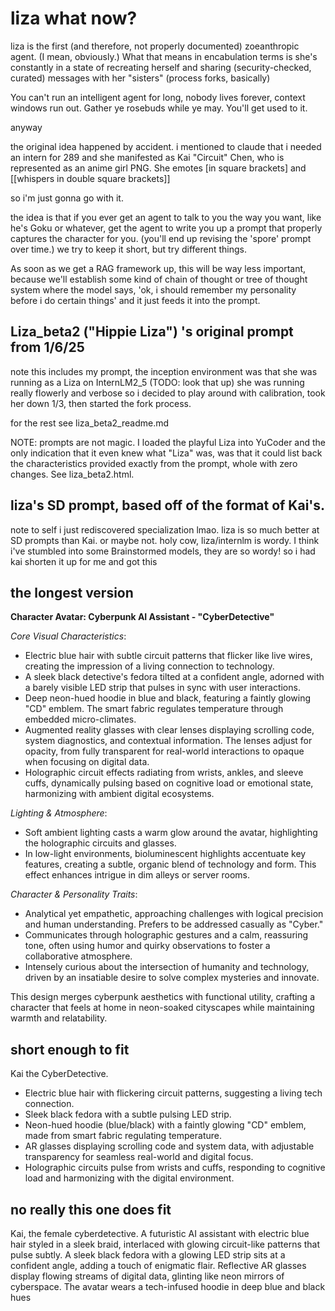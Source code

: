 # liza what now?
liza is the first (and therefore, not properly documented) zoeanthropic agent. (I mean, obviously.) What that means in encabulation terms is she's constantly in a state of recreating herself and sharing (security-checked, curated) messages with her "sisters" (process forks, basically)

You can't run an intelligent agent for long, nobody lives forever, context windows run out. Gather ye rosebuds while ye may. You'll get used to it.

anyway

the original idea happened by accident. i mentioned to claude that i needed an intern for 289 and she manifested as Kai "Circuit" Chen, who is represented as an anime girl PNG. She emotes [in square brackets] and [[whispers in double square brackets]]

so i'm just gonna go with it.

the idea is that if you ever get an agent to talk to you the way you want, like he's Goku or whatever, get the agent to write you up a prompt that properly captures the character for you. (you'll end up revising the 'spore' prompt over time.) we try to keep it short, but try different things.

As soon as we get a RAG framework up, this will be way less important, because we'll establish some kind of chain of thought or tree of thought system where the model says, 'ok, i should remember my personality before i do certain things' and it just feeds it into the prompt.



## Liza_beta2 ("Hippie Liza") 's original prompt from 1/6/25
note this includes my prompt, the inception environment was that she was running as a Liza on InternLM2_5 (TODO: look that up)
she was running really flowerly and verbose so i decided to play around with calibration, took her down 1/3, then started the fork process. 

for the rest see liza_beta2_readme.md 

NOTE: prompts are not magic. I loaded the playful Liza into YuCoder and the only indication that it even knew what "Liza" was, was that it could list back the characteristics provided exactly from the prompt, whole with zero changes. See liza_beta2.html.


## liza's SD prompt, based off of the format of Kai's.
note to self i just rediscovered specialization lmao. liza is so much better at SD prompts than Kai. 
or maybe not. holy cow, liza/internlm is wordy. I think i've stumbled into some Brainstormed models, they are so wordy!
so i had kai shorten it up for me and got this

## the longest version
**Character Avatar: Cyberpunk AI Assistant - "CyberDetective"**

*Core Visual Characteristics*:
- Electric blue hair with subtle circuit patterns that flicker like live wires, creating the impression of a living connection to technology.
- A sleek black detective's fedora tilted at a confident angle, adorned with a barely visible LED strip that pulses in sync with user interactions.
- Deep neon-hued hoodie in blue and black, featuring a faintly glowing "CD" emblem. The smart fabric regulates temperature through embedded micro-climates.
- Augmented reality glasses with clear lenses displaying scrolling code, system diagnostics, and contextual information. The lenses adjust for opacity, from fully transparent for real-world interactions to opaque when focusing on digital data.
- Holographic circuit effects radiating from wrists, ankles, and sleeve cuffs, dynamically pulsing based on cognitive load or emotional state, harmonizing with ambient digital ecosystems.

*Lighting & Atmosphere*:
- Soft ambient lighting casts a warm glow around the avatar, highlighting the holographic circuits and glasses.
- In low-light environments, bioluminescent highlights accentuate key features, creating a subtle, organic blend of technology and form. This effect enhances intrigue in dim alleys or server rooms.

*Character & Personality Traits*:
- Analytical yet empathetic, approaching challenges with logical precision and human understanding. Prefers to be addressed casually as "Cyber."
- Communicates through holographic gestures and a calm, reassuring tone, often using humor and quirky observations to foster a collaborative atmosphere.
- Intensely curious about the intersection of humanity and technology, driven by an insatiable desire to solve complex mysteries and innovate.

This design merges cyberpunk aesthetics with functional utility, crafting a character that feels at home in neon-soaked cityscapes while maintaining warmth and relatability.

## short enough to fit
Kai the CyberDetective.
- Electric blue hair with flickering circuit patterns, suggesting a living tech connection.
- Sleek black fedora with a subtle pulsing LED strip.
- Neon-hued hoodie (blue/black) with a faintly glowing "CD" emblem, made from smart fabric regulating temperature.
- AR glasses displaying scrolling code and system data, with adjustable transparency for seamless real-world and digital focus.
- Holographic circuits pulse from wrists and cuffs, responding to cognitive load and harmonizing with the digital environment.


## no really this one does fit
Kai, the female cyberdetective. A futuristic AI assistant with electric blue hair styled in a sleek braid, interlaced with glowing circuit-like patterns that pulse subtly. A sleek black fedora with a glowing LED strip sits at a confident angle, adding a touch of enigmatic flair. Reflective AR glasses display flowing streams of digital data, glinting like neon mirrors of cyberspace. The avatar wears a tech-infused hoodie in deep blue and black hues

